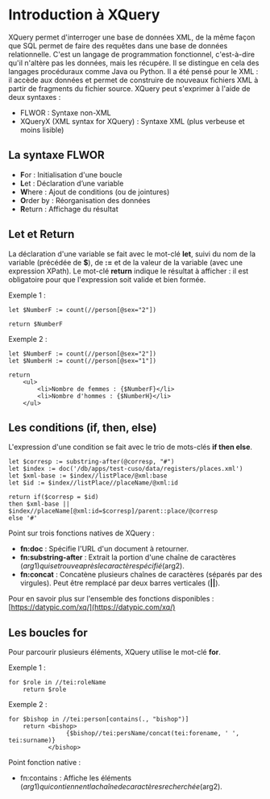 # Introduction à XQuery

XQuery permet d'interroger une base de données XML, de la même façon que SQL permet de faire des requêtes dans une base de données relationnelle. C'est un langage de programmation fonctionnel, c'est-à-dire qu'il n'altère pas les données, mais les récupére. Il se distingue en cela des langages procéduraux comme Java ou Python. Il a été pensé pour le XML : il accède aux données et permet de construire de nouveaux fichiers XML à partir de fragments du fichier source. XQuery peut s'exprimer à l'aide de deux syntaxes :

- FLWOR : Syntaxe non-XML
- XQueryX (XML syntax for XQuery) : Syntaxe XML (plus verbeuse et moins lisible)

## La syntaxe FLWOR

- **F**or : Initialisation d'une boucle
- **L**et : Déclaration d’une variable
- **W**here : Ajout de conditions (ou de jointures)
- **O**rder by : Réorganisation des données
- **R**eturn : Affichage du résultat

## Let et Return
La déclaration d'une variable se fait avec le mot-clé **let**, suivi du nom de la variable (précédée de **$**), de **:=** et de la valeur de la variable (avec une expression XPath).
Le mot-clé **return** indique le résultat à afficher : il est obligatoire pour que l'expression soit valide et bien formée.

Exemple 1 :
```
let $NumberF := count(//person[@sex="2"])

return $NumberF
```


Exemple 2 :
```
let $NumberF := count(//person[@sex="2"])
let $NumberH := count(//person[@sex="1"])

return
    <ul>
        <li>Nombre de femmes : {$NumberF}</li>
        <li>Nombre d'hommes : {$NumberH}</li>
    </ul>        
```
## Les conditions (if, then, else)
L'expression d'une condition se fait avec le trio de mots-clés **if then else**.

```
let $corresp := substring-after(@corresp, "#")
let $index := doc('/db/apps/test-cuso/data/registers/places.xml')
let $xml-base := $index//listPlace/@xml:base 
let $id := $index//listPlace//placeName/@xml:id  

return if($corresp = $id)   
then $xml-base || $index//placeName[@xml:id=$corresp]/parent::place/@corresp   
else '#'
```
Point sur trois fonctions natives de XQuery :

- **fn:doc** : Spécifie l'URL d'un document à retourner.
- **fn:substring-after** : Extrait la portion d'une chaîne de caractères ($arg1) qui se trouve après le caractère spécifié ($arg2).
- **fn:concat** : Concatène plusieurs chaînes de caractères (séparés par des virgules). Peut être remplacé par deux barres verticales (**||**).

Pour en savoir plus sur l'ensemble des fonctions disponibles : [https://datypic.com/xq/](https://datypic.com/xq/)

## Les boucles for
Pour parcourir plusieurs éléments, XQuery utilise le mot-clé **for**.

Exemple 1 :
```
for $role in //tei:roleName
    return $role
```

Exemple 2 :
```
for $bishop in //tei:person[contains(., "bishop")]
    return <bishop>
                {$bishop//tei:persName/concat(tei:forename, ' ', tei:surname)}
           </bishop>                
```

Point fonction native :

- fn:contains : Affiche les éléments ($arg1) qui contiennent la chaîne de caractères recherchée ($arg2).


